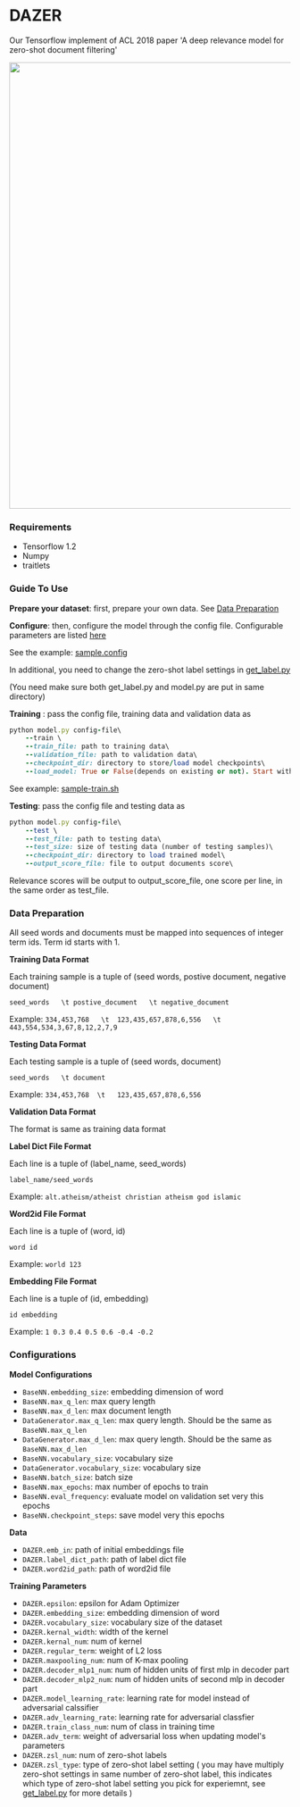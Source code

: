 # DAZER
Our Tensorflow implement of ACL 2018 paper 'A deep relevance model for zero-shot document filtering'

<p align="center"> 
<img src='https://github.com/WHUIR/DAZER/blob/master/model-img.png' width="800" align="center">
</p>


### Requirements
- Tensorflow 1.2
- Numpy
- traitlets

### Guide To Use

**Prepare your dataset**: first, prepare your own data.
See [Data Preparation](#data-preparation)


**Configure**: then, configure the model through the config file. Configurable parameters are listed [here](#configurations)

See the example: [sample.config](https://github.com/WHUIR/DAZER/blob/master/sample.config)

In additional, you need to change the zero-shot label settings in [get_label.py](https://github.com/WHUIR/DAZER/blob/master/get_label.py)

(You need make sure both get_label.py and model.py are put in same directory)


**Training** : pass the config file, training data and validation data as
```ruby
python model.py config-file\
    --train \
    --train_file: path to training data\
    --validation_file: path to validation data\
    --checkpoint_dir: directory to store/load model checkpoints\ 
    --load_model: True or False(depends on existing or not). Start with a new model or continue training
```

See example: [sample-train.sh](https://github.com/WHUIR/DAZER/blob/master/sample-train.sh)

**Testing**: pass the config file and testing data as
```ruby
python model.py config-file\
    --test \
    --test_file: path to testing data\
    --test_size: size of testing data (number of testing samples)\
    --checkpoint_dir: directory to load trained model\
    --output_score_file: file to output documents score\

```
Relevance scores will be output to output_score_file, one score per line, in the same order as test_file.


### Data Preparation

All seed words and documents must be mapped into sequences of integer term ids. Term id starts with 1. 

**Training Data Format**

Each training sample is a tuple of (seed words, postive document, negative document)

`seed_words   \t postive_document   \t negative_document `

Example: `334,453,768   \t  123,435,657,878,6,556   \t  443,554,534,3,67,8,12,2,7,9 `


**Testing Data Format**

Each testing sample is a tuple of (seed words, document)

`seed_words   \t document`

Example: `334,453,768  \t   123,435,657,878,6,556`


**Validation Data Format**

The format is same as training data format


**Label Dict File Format**

Each line is a tuple of (label_name, seed_words)

`label_name/seed_words`

Example: `alt.atheism/atheist christian atheism god islamic`


**Word2id File Format**

Each line is a tuple of (word, id)

`word id`

Example: `world 123`


**Embedding File Format**

Each line is a tuple of (id, embedding)

`id embedding`

Example: `1 0.3 0.4 0.5 0.6 -0.4 -0.2`


### Configurations 


**Model Configurations**
- <code>BaseNN.embedding_size</code>: embedding dimension of word
- <code>BaseNN.max_q_len</code>: max query length 
- <code>BaseNN.max_d_len</code>: max document length
- <code>DataGenerator.max_q_len</code>: max query length. Should be the same as <code>BaseNN.max_q_len</code> 
- <code>DataGenerator.max_d_len</code>: max query length. Should be the same as <code>BaseNN.max_d_len</code> 
- <code>BaseNN.vocabulary_size</code>: vocabulary size
- <code>DataGenerator.vocabulary_size</code>: vocabulary size
- <code>BaseNN.batch_size</code>: batch size 
- <code>BaseNN.max_epochs</code>: max number of epochs to train
- <code>BaseNN.eval_frequency</code>: evaluate model on validation set very this epochs
- <code>BaseNN.checkpoint_steps</code>: save model very this epochs


**Data**
- <code>DAZER.emb_in</code>: path of initial embeddings file
- <code>DAZER.label_dict_path</code>: path of label dict file
- <code>DAZER.word2id_path</code>: path of word2id file


**Training Parameters**
- <code>DAZER.epsilon</code>: epsilon for Adam Optimizer 
- <code>DAZER.embedding_size</code>: embedding dimension of word
- <code>DAZER.vocabulary_size</code>: vocabulary size of the dataset
- <code>DAZER.kernal_width</code>: width of the kernel 
- <code>DAZER.kernal_num</code>: num of kernel
- <code>DAZER.regular_term</code>: weight of L2 loss
- <code>DAZER.maxpooling_num</code>: num of K-max pooling
- <code>DAZER.decoder_mlp1_num</code>: num of hidden units of first mlp in decoder part
- <code>DAZER.decoder_mlp2_num</code>: num of hidden units of second mlp in decoder part
- <code>DAZER.model_learning_rate</code>: learning rate for model instead of adversarial calssifier
- <code>DAZER.adv_learning_rate</code>: learning rate for adversarial classfier
- <code>DAZER.train_class_num</code>: num of class in training time
- <code>DAZER.adv_term</code>: weight of adversarial loss when updating model's parameters
- <code>DAZER.zsl_num</code>: num of zero-shot labels
- <code>DAZER.zsl_type</code>: type of zero-shot label setting  ( you may have multiply zero-shot settings in same number of zero-shot label, this indicates which type of zero-shot label setting you pick for experiemnt, see [get_label.py](https://github.com/WHUIR/DAZER/blob/master/get_label.py) for more details )

